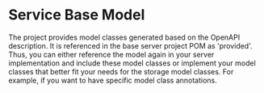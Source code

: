 # Service Base Model

The project provides model classes generated based on the OpenAPI description. It is referenced in the base server project POM as 'provided'. Thus, you can either reference the model again in your server implementation and include these model classes or implement your model classes that better fit your needs for the storage model classes. For example, if you want to have specific model class annotations.